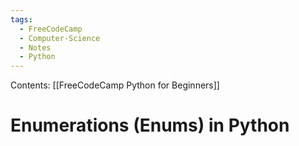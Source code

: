 ```yaml
---
tags:
  - FreeCodeCamp
  - Computer-Science
  - Notes
  - Python
---
```

Contents: [[FreeCodeCamp Python for Beginners]]
# Enumerations (Enums) in Python